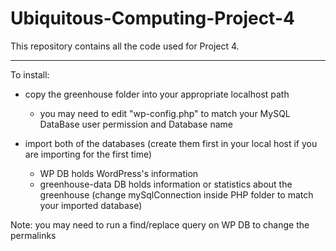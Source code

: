 Ubiquitous-Computing-Project-4
==============================

This repository contains all the code used for Project 4.

----------------------------------------------------------------------------------------------------
To install:

- copy the greenhouse folder into your appropriate localhost path
    - you may need to edit "wp-config.php" to match your MySQL DataBase user permission and Database name

- import both of the databases (create them first in your local host if you are importing for the first time)
    - WP DB holds WordPress's information
    - greenhouse-data DB holds information or statistics about the greenhouse (change mySqlConnection inside PHP folder to match your imported database)

Note: you may need to run a find/replace query on WP DB to change the permalinks
